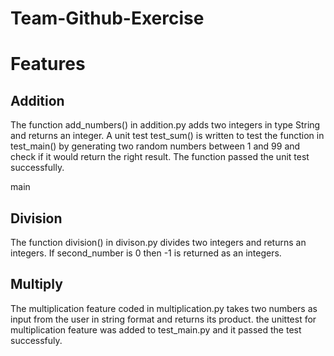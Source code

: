 # Team-Github-Exercise

# Features

## Addition

The function add_numbers() in addition.py adds two integers in type String and returns an integer. A unit test test_sum() is written to test the function in test_main() by generating two random numbers between 1 and 99 and check if it would return the right result. The function passed the unit test successfully.

 main


## Division

The function division() in divison.py divides two integers and returns an integers. If second_number is 0 then -1 is returned as an integers.

## Multiply

The multiplication feature coded in multiplication.py takes two numbers as input from the user in string format and returns its product.
the unittest for multiplication feature was added to test_main.py and it passed the test successfuly.

